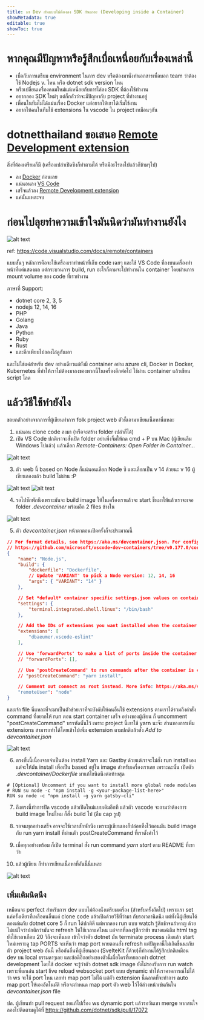 ```yaml
---
title: มา Dev กันแบบไม่ต้องลง SDK กันเถอะ (Developing inside a Container) 
showMetadata: true
editable: true
showToc: true
---
```




# หากคุณมีปัญหาหรือรู้สึกเบื่อเหนื่อยกับเรื่องเหล่านี้

- เบื่อกับการเตรียม environment ในการ dev หรือต้องมานั่งทำเอกสารเพื่อบอก team ว่าต้องใช้ Nodejs v. ไหน หรือ dotnet sdk version ไหน
- หรือเปลี่ยนเครื่องคอมใหม่แต่เหนื่อยกับการไล่ลง SDK ที่ต้องใช้ทำงาน
- อยากลอง SDK ใหม่ๆ แต่ก็กลัวว่าจะมีปัญหากับ project ที่ทำงานอยู่
- เพื่อนในทีมไม่ได้แม่นเรื่อง Docker แต่อยากให้เขาได้เริ่มใช้งาน
- อยากให้คนในทีมใช้ extensions ใน vscode ใน project เหมือนๆกัน

# dotnetthailand ขอเสนอ [Remote Development extension](https://marketplace.visualstudio.com/items?itemName=ms-vscode-remote.vscode-remote-extensionpack)

สิ่งที่ต้องเตรียมก็มี (เครื่องเปล่าเปิดซิงก็ทำตามได้ หรือมีอะไรลงไปแล้วก็ข้ามๆไป)

- ลง [Docker](https://docs.docker.com/get-docker/) ก่อนเลย
- แน่นอนลง [VS Code](https://code.visualstudio.com/download)
- เสร็จแล้วลง [Remote Development extension](https://marketplace.visualstudio.com/items?itemName=ms-vscode-remote.vscode-remote-extensionpack)
- แค่นั้นแหละจบ

# ก่อนไปลุยทำความเข้าใจมันนิดว่ามันทำงานยังไง

![alt text][architecture]

ref: https://code.visualstudio.com/docs/remote/containers

แบบสั้นๆ หลักการคือจะใช้เครื่องเราทำหน้าที่เก็บ code เฉยๆ และใช้ VS Code ที่ลงบนเครื่องทำหน้าที่แค่แสดงผล แต่กระบวนการ build, run อะไรก็ตามจะไปทำงานใน container โดยผ่านการ mount volume ของ code ที่เราทำงาน

ภาษาที่ Support:

- dotnet core 2, 3, 5
- nodejs 12, 14, 16
- PHP
- Golang
- Java
- Python
- Ruby
- Rust
- และอีกเพียบไปลองไล่ดูกันเอา

และไม่ใช่แค่สำหรับ dev อย่างเดียวแต่ยังมี container อย่าง azure cli, Docker in Docker, Kubernetes ที่ทำให้เราไม่ต้องมาลงของพวกนี้ในเครื่องอีกต่อไป ใช้ผ่าน container แล้วเขียน script โลด

# แล้ววิธีใช้ทำยังไง

ขอยกตัวอย่างจากการที่ผู้เขียนทำการ folk project web ตัวนี้เอามาเขียนเนื้อหานี่แหละ

1. แน่นอน clone code ลงมา (หรือจะสร้าง folder เปล่าก็ได้)
2. เปิด VS Code ปกติเราจะสั่งเปิด folder อย่าเพิ่งจิ้มให้กด cmd + P บน Mac (ผู้เขียนลืม Windows ไปแล้ว) แล้วเลือก *Remote-Containers: Open Folder in Container...*

![alt text][open]

3. ตัว web นี้ based on Node ก็แน่นอนเลือก Node ซิ และเลือกเป็น v 14 ด้วยนะ v 16 ผู้เขียนลองแล้ว build ไม่ผ่าน :P

![alt text][selectNode]
![alt text][v14]

4. รอไปซักพักนึงเพราะมันจะ build image ให้ในเครื่องเราแล้วจะ start ขึ้นมาให้แล้วเราจะเจอ folder *.devcontainer* พร้อมอีก 2 files ข้างใน

![alt text][devcontainer]

5. ตัว *devcontainer.json* หน้าตาตอนเปิดครั้งก็จะประมาณนี้

```json
// For format details, see https://aka.ms/devcontainer.json. For config options, see the README at:
// https://github.com/microsoft/vscode-dev-containers/tree/v0.177.0/containers/javascript-node
{
	"name": "Node.js",
	"build": {
		"dockerfile": "Dockerfile",
		// Update 'VARIANT' to pick a Node version: 12, 14, 16
		"args": { "VARIANT": "14" }
	},

	// Set *default* container specific settings.json values on container create.
	"settings": { 
		"terminal.integrated.shell.linux": "/bin/bash"
	},

	// Add the IDs of extensions you want installed when the container is created.
	"extensions": [
		"dbaeumer.vscode-eslint"
	],

	// Use 'forwardPorts' to make a list of ports inside the container available locally.
	// "forwardPorts": [],

	// Use 'postCreateCommand' to run commands after the container is created.
	// "postCreateCommand": "yarn install",

	// Comment out connect as root instead. More info: https://aka.ms/vscode-remote/containers/non-root.
	"remoteUser": "node"
}
```

และเจ้า file นี่แหละที่จะมาเป็นตัวช่วยเราที่จะบังคับให้คนอื่นใช้ extensions ตามเราได้รวมถึงคำสั่ง command ที่อยากให้ run ตอน start container เสร็จ อย่างของผู้เขียน ก็ uncomment "postCreateCommand" บรรทัดนั้นไว้ เพราะ project นี้เขาใช้ yarn นะจ๊ะ ส่วนของการเพิ่ม extensions สามารถทำได้โดยเข้าไปเพิ่ม extension ตามปกติแล้วสั่ง *Add to devcontainer.json*

![alt text][saveextension]

6. ตรงขั้นนี้เนื่องจากจำเป็นต้อง install Yarn และ Gastby ด้วยแต่เราจะไม่สั่ง run install เองแต่จะให้มัน install เพื่อเป็น based อยู่ใน image สำหรับเครื่องเราเลย เพราะฉะนั้น เปิดตัว *.devcontainer/Dockerfile* มาแก้ไขนิดนึงต่อท้ายสุด

```
# [Optional] Uncomment if you want to install more global node modules
# RUN su node -c "npm install -g <your-package-list-here>"
RUN su node -c "npm install -g yarn gatsby-cli"
```
7. ถึงตรงนี้ทำการปิด vscode แล้วเปิดใหม่แบบเดิมอีกที แล้วตัว vscode จะถามว่าต้องการ build image ใหม่ไหม ก็สั่ง build ไป (ลืม cap รูป)

8. รอจนทุกอย่างเสร็จ อาจจะใช้เวลาสักพักนึง เพราะผู้เขียนเองก็ปล่อยทิ้งไว้ตอนมัน build image กับ run yarn install ที่ผ่านตัว postCreateCommand ที่เราตั้งค่าไว้

9. เมื่อทุกอย่างพร้อม ก็เปิด terminal สั่ง run command *yarn start* ตาม README ที่เขาว่า

10. แล้วผู้เขียน ก็ทำการเขียนเนื้อหาที่อันนี้นี่แหละ

![alt text][done]

## เพิ่มเติมนิดนึง

เหมือนจะ perfect สำหรับการ dev แบบไม่ต้องนั่งเตรียมเครื่อง (สำหรับครั้งถัดไป) เพราะเรา set แค่ครั้งเดียวที่เหลือคนอื่นแค่ clone code แล้วเปิดด้วยวิธีที่ว่ามา กับรอเวลานิดนึง แต่ทั้งนี้ผู้เขียนได้ลองเล่นกับ dotnet core 5 ก็ run ได้ปกติดี แต่หากลอง run แบบ watch รู้สึกช้าจนรำคาญ ด้วยไม่แน่ใจว่าปกติกว่ามันจะ refresh ให้ใช้เวลาแค่ไหน แต่จากที่ลองรู้สึกว่าช้า ขนาดแค่เติม html tag ยังใช้เวลาเกือบ 20 วิถึงจะเห็นผล เข้าใจว่าตัว dotnet มัน terminate process เดิมแล้ว start ใหม่เพราะดู tap PORTS จะเห็นว่า map port หายตอนสั่ง refresh แต่ปัญหานี้ไม่เกิดขึ้นนะกับตัว project web อันนี้ หรืออันอื่นที่ผู้เขียนลอง (SvelteKit ก็ด้วย)ก็ทำงานได้รู้สึกปกติเหมือน dev บน local ธรรมดาๆเลย และข้อดีอีกอย่างของตัวนี้เผื่อใครที่เคยลองทำ dotnet development โดยใช้ docker จะรู้ว่าตัว dotnet sdk image ยังไม่รองรับการ run watch เพราะพี่แกเล่น start live reload websocket port แบบ dynamic ทำให้เราคาดการณ์ไม่ได้ว่า ws จะใช้ port ไหน เลยทำ map port ไม่ได้ แต่ตัว extension นี้ฉลาดที่จะทำการ auto map port ให้เองอัตโนมัติ หรือจะกำหนด map port ตัว web ไว้ได้ล่วงหน้าเช่นกันใน *devcontainer.json* file 

ปล. ผู้เขียนทำ pull request ขอแก้ไปเรื่อง ws dynamic port แล้วรอวันเขา merge หากสนใจลองไปติดตามดูได้ที่ https://github.com/dotnet/sdk/pull/17072 

[architecture]: https://code.visualstudio.com/assets/docs/remote/containers/architecture-containers.png "Architecture"
[open]: images/open.png "Open Folder in Container"
[selectNode]: images/selectNodejs.png "Select Nodejs"
[v14]: images/v14.png "Select v14"
[devcontainer]: images/devcontainer.png "Dev Container"
[saveextension]: images/saveextension.png "Save Extension"
[done]: images/done.png "Done"
